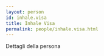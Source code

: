 ```yaml
---
layout: person
id: inhale.visa
title: Inhale Visa
permalink: people/inhale.visa.html
---
```


Dettagli della persona